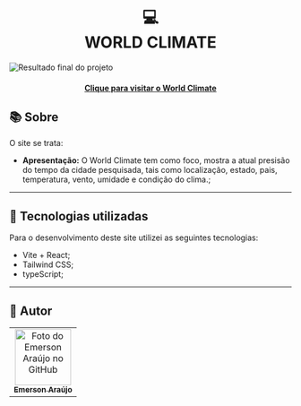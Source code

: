 <h1 align="center">
  💻<br>WORLD CLIMATE
</h1>

![Resultado final do projeto](./images/preview.png)

<h4 align="center"><a href="https://portifolio-emerson-araujo.vercel.app/" target="_blank">Clique para visitar o World Climate</a></h4>

## 📚 Sobre

O site se trata:

- **Apresentação:** O World Climate tem como foco, mostra a atual presisão do tempo da cidade pesquisada, tais como localização, estado, pais, temperatura, vento, umidade e condição do clima.;
---

## 💼 Tecnologias utilizadas

Para o desenvolvimento deste site utilizei as seguintes tecnologias:

- Vite + React;
- Tailwind CSS;
- typeScript;

---

<h2>👨 Autor</h2>

<table>
  <tr>
    <td align="center">
      <a href="https://github.com/EmersonAraujonb">
        <img src="https://avatars.githubusercontent.com/u/95513715?v=4" width="100px;" alt="Foto do Emerson Araújo no GitHub"/><br>
        <sub>
          <b>Emerson Araújo</b>
        </sub>
      </a>
    </td>
  </tr>
</table>
